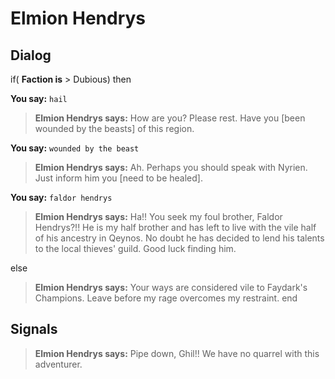 # Elmion Hendrys


## Dialog

if( **Faction is** > Dubious) then


**You say:** `hail`




>**Elmion Hendrys says:** How are you? Please rest. Have you [been wounded by the beasts] of this region.


**You say:** `wounded by the beast`




>**Elmion Hendrys says:** Ah. Perhaps you should speak with Nyrien. Just inform him you [need to be healed].


**You say:** `faldor hendrys`




>**Elmion Hendrys says:** Ha!! You seek my foul brother, Faldor Hendrys?!! He is my half brother and has left to live with the vile half of his ancestry in Qeynos. No doubt he has decided to lend his talents to the local thieves' guild. Good luck finding him.


else


>**Elmion Hendrys says:** Your ways are considered vile to Faydark's Champions. Leave before my rage overcomes my restraint.
end



## Signals

>**Elmion Hendrys says:** Pipe down, Ghil!! We have no quarrel with this adventurer.
